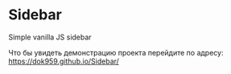 # Sidebar
Simple vanilla JS sidebar

Что бы увидеть демонстрацию проекта перейдите по адресу: https://dok959.github.io/Sidebar/
